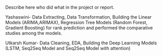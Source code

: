 Describe here who did what in the project or report.

Yashaswini- Data Extracting, Data Transformation, Building the Linear Models (ARIMA,ARIMAX), Regression Tree Models (Random Forest, Gradient Boosting) for rank prediction and performed the comparative studies among the models.

Utkarsh Kumar- Data Cleaning, EDA, Building the Deep Learning Models (LSTM, Seq2Seq Model and Seq2Seq Model with attention)
